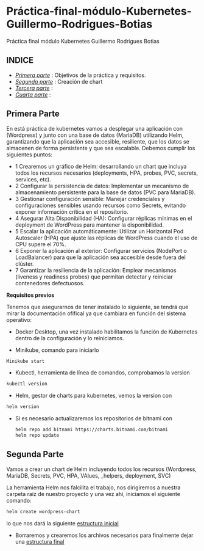 # Práctica-final-módulo-Kubernetes-Guillermo-Rodrigues-Botias
Práctica final módulo Kubernetes Guillermo Rodrigues Botias

## INDICE

* [*Primera parte*](#primera-parte) : Objetivos de la práctica y requisitos.
* [*Segunda parte*](#segunda-parte) : Creación de chart
* [*Tercera parte*](#tercera-parte) :
* [*Cuarta parte*](#cuarta-parte) :


## Primera Parte

En está práctica de kubernetes vamos a desplegar una aplicación con (Wordpress) y junto con una base de datos (MariaDB) utilizando Helm, garantizando que la aplicación sea accesible, resiliente, que los datos se almacenen de forma persistente y que sea escalable. 
Debemos cumplir los siguientes puntos:

* 1 Crearemos un gráfico de Helm: desarrollando un chart que incluya todos los recursos necesarios (deployments, HPA, probes, PVC, secrets, services, etc).
* 2 Configurar la persistencia de datos: Implementar un mecanismo de almacenamiento persistente para la base de datos (PVC para MariaDB).
* 3 Gestionar configuración sensible: Manejar credenciales y configuraciones sensibles usando recursos como Secrets, evitando exponer información crítica en el repositorio.
* 4 Asegurar Alta Disponibilidad (HA): Configurar réplicas mínimas en el deployment de WordPress para mantener la disponibilidad.
* 5 Escalar la aplicación automáticamente: Utilizar un Horizontal Pod Autoscaler (HPA) que ajuste las réplicas de WordPress cuando el uso de CPU supere el 70%.
* 6 Exponer la aplicación al exterior: Configurar servicios (NodePort o LoadBalancer) para que la aplicación sea accesible desde fuera del clúster.
* 7 Garantizar la resiliencia de la aplicación: Emplear mecanismos (liveness y readiness probes) que permitan detectar y reiniciar contenedores defectuosos.

**Requisitos previos**

Tenemos que asegurarnos de tener instalado lo siguiente, se tendrá que mirar la documentación ofifical ya que cambiara en función del sistema operativo:

* Docker Desktop, una vez instalado habilitamos la función de Kubernetes dentro de la configuración y lo reiniciamos.

* Minikube, comando para iniciarlo
 
```bash
Minikube start 
```
* Kubectl, herramienta de línea de comandos, comprobamos la version

```bash
kubectl version
```
* Helm, gestor de charts para kubernetes, vemos la version con
```bash
helm version
```
* Si es necesario actualizaremos los repositorios de bitnami con

  ```bash
  helm repo add bitnami https://charts.bitnami.com/bitnami
  helm repo update
  ```

## Segunda Parte

Vamos a crear un chart de Helm incluyendo todos los recursos (Wordpress, MariaDB, Secrets, PVC, HPA, VAlues, _helpers, deployment, SVC)

La herramienta Helm nos falcilita el trabajo, nos dirigiremos a nuestra carpeta raiz de nuestro proyecto y una vez ahí, iniciamos el siguiente comando:

```bash
helm create wordpress-chart
```
lo que nos dará la siguiente [estructura inicial](https://github.com/KeepCodingCloudDevops11/Practica-final-modulo-Kubernetes-Guillermo-Rodrigues-Botias/blob/main/img/Creacion%20Estructura.png) 
* Borraremos y crearemos los archivos necesarios para finalmente dejar una [estructura final](https://github.com/KeepCodingCloudDevops11/Practica-final-modulo-Kubernetes-Guillermo-Rodrigues-Botias/blob/main/img/Estructura%20final.png)

